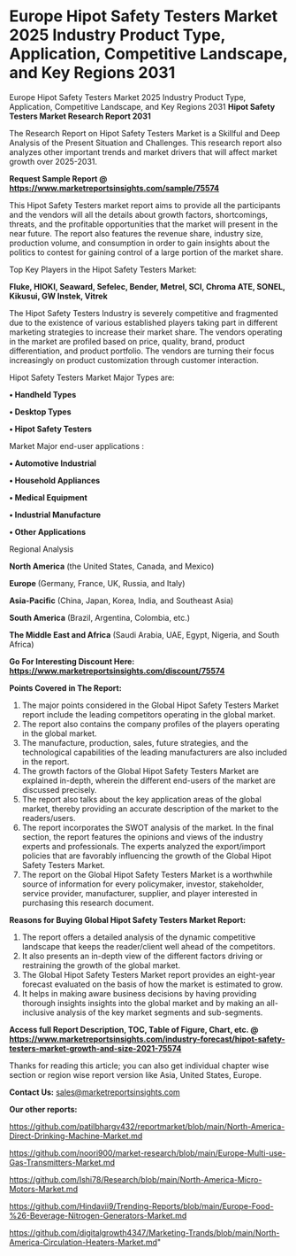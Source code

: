 # Europe Hipot Safety Testers Market 2025 Industry Product Type, Application, Competitive Landscape, and Key Regions 2031
Europe Hipot Safety Testers Market 2025 Industry Product Type, Application, Competitive Landscape, and Key Regions 2031
<strong>Hipot Safety Testers Market Research Report 2031</strong>

The Research Report on Hipot Safety Testers Market is a Skillful and Deep Analysis of the Present Situation and Challenges. This research report also analyzes other important trends and market drivers that will affect market growth over 2025-2031.

<strong>Request Sample Report @ <a href=https://www.marketreportsinsights.com/sample/75574>https://www.marketreportsinsights.com/sample/75574</a></strong>

This Hipot Safety Testers market report aims to provide all the participants and the vendors will all the details about growth factors, shortcomings, threats, and the profitable opportunities that the market will present in the near future. The report also features the revenue share, industry size, production volume, and consumption in order to gain insights about the politics to contest for gaining control of a large portion of the market share.

Top Key Players in the Hipot Safety Testers Market:

<strong>Fluke, HIOKI, Seaward, Sefelec, Bender, Metrel, SCI, Chroma ATE, SONEL, Kikusui, GW Instek, Vitrek</strong>

The Hipot Safety Testers Industry is severely competitive and fragmented due to the existence of various established players taking part in different marketing strategies to increase their market share. The vendors operating in the market are profiled based on price, quality, brand, product differentiation, and product portfolio. The vendors are turning their focus increasingly on product customization through customer interaction.

Hipot Safety Testers Market Major Types are:

<strong>• Handheld Types

• Desktop Types

• Hipot Safety Testers</strong>

Market Major end-user applications :

<strong>• Automotive Industrial

• Household Appliances

• Medical Equipment

• Industrial Manufacture

• Other Applications</strong>

Regional Analysis

</u><strong><b>North America</b></strong> (the United States, Canada, and Mexico)

<strong><b>Europe </b></strong>(Germany, France, UK, Russia, and Italy)

<strong><b>Asia-Pacific</b></strong> (China, Japan, Korea, India, and Southeast Asia)

<strong><b>South America</b></strong> (Brazil, Argentina, Colombia, etc.)

<strong><b>The Middle East and Africa</b></strong> (Saudi Arabia, UAE, Egypt, Nigeria, and South Africa)

<strong>Go For Interesting Discount Here: <a href=https://www.marketreportsinsights.com/discount/75574>https://www.marketreportsinsights.com/discount/75574</a></strong>

<strong>Points Covered in The Report:</strong>
<ol>
  <li>The major points considered in the Global Hipot Safety Testers Market report include the leading competitors operating in the global market.</li>
  <li>The report also contains the company profiles of the players operating in the global market.</li>
  <li>The manufacture, production, sales, future strategies, and the technological capabilities of the leading manufacturers are also included in the report.</li>
  <li>The growth factors of the Global Hipot Safety Testers Market are explained in-depth, wherein the different end-users of the market are discussed precisely.</li>
  <li>The report also talks about the key application areas of the global market, thereby providing an accurate description of the market to the readers/users.</li>
  <li>The report incorporates the SWOT analysis of the market. In the final section, the report features the opinions and views of the industry experts and professionals. The experts analyzed the export/import policies that are favorably influencing the growth of the Global Hipot Safety Testers Market.</li>
  <li>The report on the Global Hipot Safety Testers Market is a worthwhile source of information for every policymaker, investor, stakeholder, service provider, manufacturer, supplier, and player interested in purchasing this research document.</li>
</ol>
<strong>Reasons for Buying Global Hipot Safety Testers Market Report:</strong>

<ol>
  <li>The report offers a detailed analysis of the dynamic competitive landscape that keeps the reader/client well ahead of the competitors.</li>
  <li>It also presents an in-depth view of the different factors driving or restraining the growth of the global market.</li>
  <li>The Global Hipot Safety Testers Market report provides an eight-year forecast evaluated on the basis of how the market is estimated to grow.</li>
  <li>It helps in making aware business decisions by having providing thorough insights insights into the global market and by making an all-inclusive analysis of the key market segments and sub-segments.</li>
</ol>
<strong>Access full Report Description, TOC, Table of Figure, Chart, etc. @ <a href=https://www.marketreportsinsights.com/industry-forecast/hipot-safety-testers-market-growth-and-size-2021-75574>https://www.marketreportsinsights.com/industry-forecast/hipot-safety-testers-market-growth-and-size-2021-75574</a></strong>


Thanks for reading this article; you can also get individual chapter wise section or region wise report version like Asia, United States, Europe.

<strong>Contact Us:</strong>
sales@marketreportsinsights.com

<strong>Our other reports:</strong>

<a href=https://github.com/patilbhargv432/reportmarket/blob/main/North-America-Direct-Drinking-Machine-Market.md>https://github.com/patilbhargv432/reportmarket/blob/main/North-America-Direct-Drinking-Machine-Market.md</a>

<a href=https://github.com/noori900/market-research/blob/main/Europe-Multi-use-Gas-Transmitters-Market.md>https://github.com/noori900/market-research/blob/main/Europe-Multi-use-Gas-Transmitters-Market.md</a>

<a href=https://github.com/Ishi78/Research/blob/main/North-America-Micro-Motors-Market.md>https://github.com/Ishi78/Research/blob/main/North-America-Micro-Motors-Market.md</a>

<a href=https://github.com/Hindavii9/Trending-Reports/blob/main/Europe-Food-%26-Beverage-Nitrogen-Generators-Market.md>https://github.com/Hindavii9/Trending-Reports/blob/main/Europe-Food-%26-Beverage-Nitrogen-Generators-Market.md</a>

<a href=https://github.com/digitalgrowth4347/Marketing-Trands/blob/main/North-America-Circulation-Heaters-Market.md>https://github.com/digitalgrowth4347/Marketing-Trands/blob/main/North-America-Circulation-Heaters-Market.md</a>"
